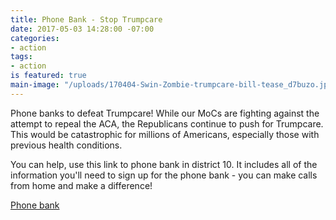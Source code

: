 ```yaml
---
title: Phone Bank - Stop Trumpcare
date: 2017-05-03 14:28:00 -07:00
categories:
- action
tags:
- action
is featured: true
main-image: "/uploads/170404-Swin-Zombie-trumpcare-bill-tease_d7buzo.jpg"
---
```


Phone banks to defeat Trumpcare!
While our MoCs are fighting against the attempt to repeal the ACA, the Republicans continue to push for Trumpcare. This would be catastrophic for millions of Americans, especially those with previous health conditions.

You can help, use this link to phone bank in district 10. It includes all of the information you'll need to sign up for the phone bank - you can make calls from home and make a difference!

[Phone bank](http://mailchi.mp/e615d4f04a63/ca-volunteer-coalition-weekly-call-149669?e=07e82b8527)